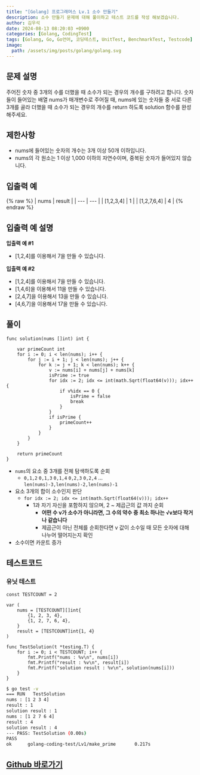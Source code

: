 ```yaml
---
title: "[Golang] 프로그래머스 Lv.1 소수 만들기"
description: 소수 만들기 문제에 대해 풀이하고 테스트 코드를 작성 해보겠습니다.
author: 김우석
date: 2024-08-13 08:20:03 +0900
categories: [Golang, CodingTest]
tags: [Golang, Go, Go언어, 코딩테스트, UnitTest, BenchmarkTest, Testcode]
image:
  path: /assets/img/posts/golang/golang.svg
---
```


## 문제 설명
주어진 숫자 중 3개의 수를 더했을 때 소수가 되는 경우의 개수를 구하려고 합니다. 숫자들이 들어있는 배열 nums가 매개변수로 주어질 때, nums에 있는 숫자들 중 서로 다른 3개를 골라 더했을 때 소수가 되는 경우의 개수를 return 하도록 solution 함수를 완성해주세요.


## 제한사항
- nums에 들어있는 숫자의 개수는 3개 이상 50개 이하입니다.
- nums의 각 원소는 1 이상 1,000 이하의 자연수이며, 중복된 숫자가 들어있지 않습니다.


## 입출력 예
{% raw %}
| nums | result |
| --- | --- |
| \[1,2,3,4\] | 1 |
| \[1,2,7,6,4\] | 4 |
{% endraw %}


## 입출력 예 설명
**입출력 예 #1**

- [1,2,4]를 이용해서 7을 만들 수 있습니다.


**입출력 예 #2**

- [1,2,4]를 이용해서 7을 만들 수 있습니다.
- [1,4,6]을 이용해서 11을 만들 수 있습니다.
- [2,4,7]을 이용해서 13을 만들 수 있습니다.
- [4,6,7]을 이용해서 17을 만들 수 있습니다.


## 풀이 
```golang
func solution(nums []int) int {

	var primeCount int
	for i := 0; i < len(nums); i++ {
		for j := i + 1; j < len(nums); j++ {
			for k := j + 1; k < len(nums); k++ {
				v := nums[i] + nums[j] + nums[k]
				isPrime := true
				for idx := 2; idx <= int(math.Sqrt(float64(v))); idx++ {
					if v%idx == 0 {
						isPrime = false
						break
					}
				}
				if isPrime {
					primeCount++
				}
			}
		}
	}

	return primeCount
}
```
- `nums`의 요소 중 3개를 전체 탐색하도록 순회
	- `0,1,2` `0,1,3` `0,1,4` `0,2,3` `0,2,4` ... `len(nums)-3,len(nums)-2,len(nums)-1`
- 요소 3개의 합이 소수인지 판단
	- `for idx := 2; idx <= int(math.Sqrt(float64(v))); idx++ `
		- 1과 자기 자신을 포함하지 않으며, 2 ~ 제곱근의 값 까지 순회
			- **어떤 수 v가 소수가 아니라면, 그 수의 약수 중 최소 하나는 √v보다 작거나 같습니다**
			- 제곱근이 아닌 전체를 순회한다면 v 값이 소수일 때 모든 숫자에 대해 나누어 떨어지는지 확인
- 소수이면 카운트 증가


## 테스트코드
### 유닛 테스트
```golang
const TESTCOUNT = 2

var (
	nums = [TESTCOUNT][]int{
		{1, 2, 3, 4},
		{1, 2, 7, 6, 4},
	}
	result = [TESTCOUNT]int{1, 4}
)

func TestSolution(t *testing.T) {
	for i := 0; i < TESTCOUNT; i++ {
		fmt.Printf("nums : %v\n", nums[i])
		fmt.Printf("result : %v\n", result[i])
		fmt.Printf("solution result : %v\n", solution(nums[i]))
	}
}
```

```bash
$ go test -v
=== RUN   TestSolution
nums : [1 2 3 4]
result : 1
solution result : 1
nums : [1 2 7 6 4]
result : 4
solution result : 4
--- PASS: TestSolution (0.00s)
PASS
ok      golang-coding-test/Lv1/make_prime       0.217s
```

## [Github 바로가기](https://github.com/kr-goos/golang-coding-test/tree/master/programmers/Lv1/make_prime)